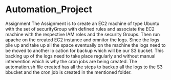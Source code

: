 # Automation_Project

Assignment
The Assignment is to create an EC2 machine of type Ubuntu with the set of securityGroup with defined rules and associate the EC2 machine with the respective IAM roles and the security Groups. Then run apache on the created EC2 instance and omnitor the logs. Since the logs pile up and take up all the space eventually on the machine the logs need to be moved to another lo cation for backup which will be our S3 bucket. This backing up of the logs need to take place regularly and without manual intervention which is why the cron jobs are being created.
The automation.sh file created has all the steps to backup all the logs to the S3 bbucket
and the cron job is created in the mentioned folder.
